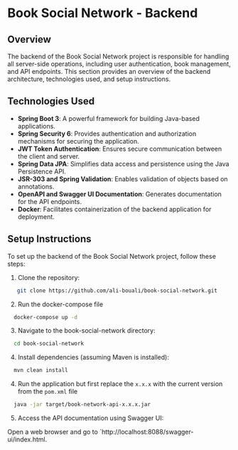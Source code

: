 # Book Social Network - Backend

## Overview

The backend of the Book Social Network project is responsible for handling all server-side operations, including user authentication, book management, and API endpoints. This section provides an overview of the backend architecture, technologies used, and setup instructions.

## Technologies Used

- **Spring Boot 3**: A powerful framework for building Java-based applications.
- **Spring Security 6**: Provides authentication and authorization mechanisms for securing the application.
- **JWT Token Authentication**: Ensures secure communication between the client and server.
- **Spring Data JPA**: Simplifies data access and persistence using the Java Persistence API.
- **JSR-303 and Spring Validation**: Enables validation of objects based on annotations.
- **OpenAPI and Swagger UI Documentation**: Generates documentation for the API endpoints.
- **Docker**: Facilitates containerization of the backend application for deployment.

## Setup Instructions

To set up the backend of the Book Social Network project, follow these steps:

1. Clone the repository:

```bash
   git clone https://github.com/ali-bouali/book-social-network.git
```

2. Run the docker-compose file

```bash
  docker-compose up -d
```

3. Navigate to the book-social-network directory:

```bash
  cd book-social-network
```

4. Install dependencies (assuming Maven is installed):

```bash
  mvn clean install
```

4. Run the application but first replace the `x.x.x` with the current version from the `pom.xml` file

```bash
  java -jar target/book-network-api-x.x.x.jar
```

5. Access the API documentation using Swagger UI:

Open a web browser and go to `http://localhost:8088/swagger-ui/index.html.

